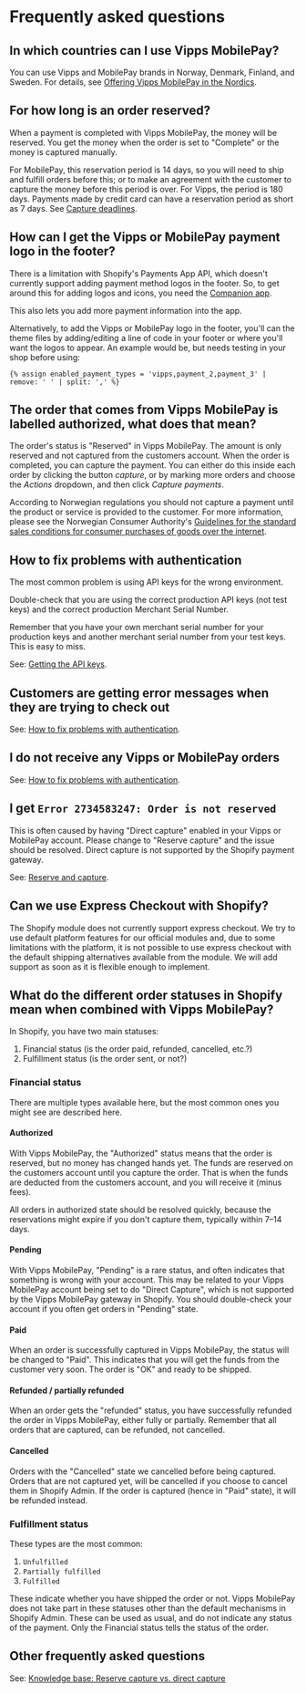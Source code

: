 <!-- START_METADATA
---
title: Vipps/MobilePay Shopify Plugins FAQ
description: Common questions and solutions for Vipps/MobilePay Shopify payment integration.
pagination_next: null
pagination_prev: null
---
END_METADATA -->

# Frequently asked questions

## In which countries can I use Vipps MobilePay?

You can use Vipps and MobilePay brands in Norway, Denmark, Finland, and Sweden.
For details, see [Offering Vipps MobilePay in the Nordics](https://developer.vippsmobilepay.com/docs/knowledge-base/across-borders/).

## For how long is an order reserved?

When a payment is completed with Vipps MobilePay, the money will be reserved.
You get the money when the order is set to "Complete" or the money is captured manually.

For MobilePay, this reservation period is 14 days, so you will need to ship and fulfill orders before this;
or to make an agreement with the customer to capture the money before this period is over.
For Vipps, the period is 180 days. Payments made by credit card can have a reservation period as short as 7 days.
See [Capture deadlines](https://developer.vippsmobilepay.com/docs/knowledge-base/reserve-and-capture/#capture-deadlines).

## How can I get the Vipps or MobilePay payment logo in the footer?

There is a limitation with Shopify's Payments App API, which doesn't currently support adding payment method logos in the footer.
So, to get around this for adding logos and icons, you need the [Companion app](companion.md).

This also lets you add more payment information into the app.

<!-- START_HIDDEN_IN_GITHUB
<details>
<summary>Deprecated method</summary>
<div>
END_HIDDEN_IN_GITHUB -->

Alternatively, to add the Vipps or MobilePay logo in the footer, you'll can the theme files by adding/editing a line of code in your footer or where you'll want the logos to appear. An example would be, but needs testing in your shop before using:

```liquid
{% assign enabled_payment_types = 'vipps,payment_2,payment_3' | remove: ' ' | split: ',' %}
```

<!-- START_HIDDEN_IN_GITHUB
</div>
</details>
END_HIDDEN_IN_GITHUB -->

## The order that comes from Vipps MobilePay is labelled authorized, what does that mean?

The order's status is "Reserved" in Vipps MobilePay. The amount is only reserved and not
captured from the customers account. When the order is completed, you can capture
the payment. You can either do this inside each order by clicking the button
*capture*, or by marking more orders and choose the *Actions* dropdown, and then click *Capture payments*.

According to Norwegian regulations you should not capture a payment until the
product or service is provided to the customer. For more information,
please see the Norwegian Consumer Authority's
[Guidelines for the standard sales conditions for consumer purchases of goods over the internet](https://www.forbrukertilsynet.no/english/guidelines/guidelines-the-standard-sales-conditions-consumer-purchases-of-goods-the-internet).

## How to fix problems with authentication

The most common problem is using API keys for the wrong environment.

Double-check that you are using the correct production API keys (not test keys)
and the correct production Merchant Serial Number.

Remember that you have your own merchant serial number for your production
keys and another merchant serial number from your test keys.
This is easy to miss.

See:
[Getting the API keys](https://developer.vippsmobilepay.com/docs/knowledge-base/api-keys/).

## Customers are getting error messages when they are trying to check out

See:
[How to fix problems with authentication](#how-to-fix-problems-with-authentication).

## I do not receive any Vipps or MobilePay orders

See:
[How to fix problems with authentication](#how-to-fix-problems-with-authentication).

## I get `Error 2734583247: Order is not reserved`

This is often caused by having "Direct capture" enabled in your Vipps or MobilePay account. Please change to "Reserve capture" and the issue should be resolved. Direct capture is not supported by the Shopify payment gateway.

See:
[Reserve and capture](https://developer.vippsmobilepay.com/docs/knowledge-base/reserve-and-capture).

## Can we use Express Checkout with Shopify?

The Shopify module does not currently support express checkout. We try to use default platform features for our official modules and, due to some limitations with the platform, it is not possible to use express checkout with the default shipping alternatives available from the module. We will add support as soon as it is flexible enough to implement.

## What do the different order statuses in Shopify mean when combined with Vipps MobilePay?

In Shopify, you have two main statuses:

1. Financial status (is the order paid, refunded, cancelled, etc.?)
2. Fulfillment status (is the order sent, or not?)

### Financial status

There are multiple types available here, but the most common ones you might see are described here.

#### Authorized

With Vipps MobilePay, the "Authorized" status means that the order is reserved, but no money has changed hands yet. The funds are reserved on the customers account until you capture the order. That is when the funds are deducted from the customers account, and you will receive it (minus fees).

All orders in authorized state should be resolved quickly, because the reservations might expire if you don't capture them, typically within 7–14 days.

#### Pending

With Vipps MobilePay, "Pending" is a rare status, and often indicates that something is wrong with your account. This may be related to your Vipps MobilePay account being set to do "Direct Capture", which is not supported by the Vipps MobilePay gateway in Shopify. You should double-check your account if you often get orders in "Pending" state.

#### Paid

When an order is successfully captured in Vipps MobilePay, the status will be changed to "Paid". This indicates that you will get the funds from the customer very soon. The order is "OK" and ready to be shipped.

#### Refunded / partially refunded

When an order gets the "refunded" status, you have successfully refunded the order in Vipps MobilePay, either fully or partially. Remember that all orders that are captured, can be refunded, not cancelled.

#### Cancelled

Orders with the "Cancelled" state we cancelled before being captured. Orders that are not captured yet, will be cancelled if you choose to cancel them in Shopify Admin. If the order is captured (hence in "Paid" state), it will be refunded instead.

### Fulfillment status

These types are the most common:

1. `Unfulfilled`
2. `Partially fulfilled`
3. `Fulfilled`

These indicate whether you have shipped the order or not. Vipps MobilePay does not take part in these statuses other than the default mechanisms in Shopify Admin. These can be used as usual, and do not indicate any status of the payment. Only the Financial status tells the status of the order.

## Other frequently asked questions

See:
[Knowledge base: Reserve capture vs. direct capture](https://developer.vippsmobilepay.com/docs/knowledge-base/reserve-and-capture/#reserve-capture-vs-direct-capture)
